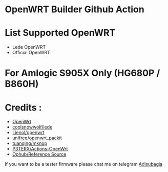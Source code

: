 # OpenWRT Builder Github Action

# List Supported OpenWRT
- Lede OpenWRT
- Official OpenWRT

# For Amlogic S905X Only (HG680P / B860H)

# Credits :

- [OpenWrt](https://github.com/openwrt/openwrt)
- [coolsnowwolf/lede](https://github.com/coolsnowwolf/lede)
- [Lienol/openwrt](https://github.com/Lienol/openwrt)
- [unifreq/openwrt_packit](https://github.com/unifreq/openwrt_packit)
- [tuanqing/mknop](https://github.com/tuanqing/mknop)
- [P3TERX/Actions-OpenWrt](https://github.com/P3TERX/Actions-OpenWrt)
- [Ophub/Reference Source](https://github.com/ophub/amlogic-s9xxx-openwrt)

If you want to be a tester firmware please chat me on telegram [Adisubagja](https://t.me/adisubagja)
